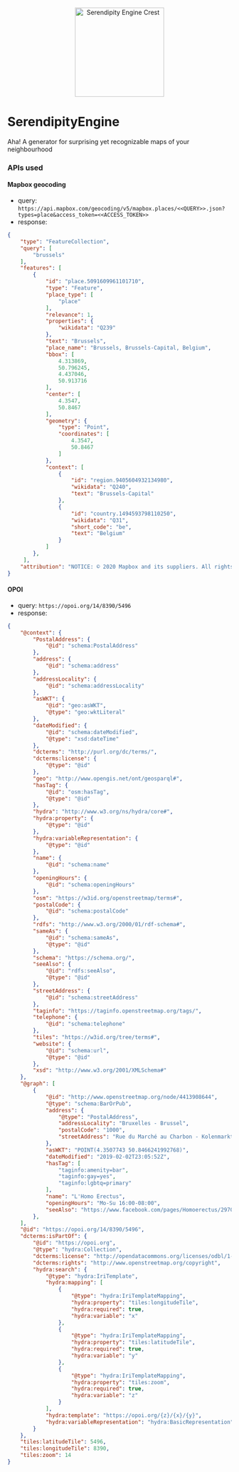 <p align="center">
    <br>
    <img src="https://github.com/oSoc20/SerendipityEngine/blob/master/img/serendipity-engine_AHA-01.svg" alt="Serendipity Engine Crest" width="200"/>
    <br>
<p>

# SerendipityEngine
Aha! A generator for surprising yet recognizable maps of your neighbourhood


### APIs used
#### Mapbox geocoding
- query: 
```https://api.mapbox.com/geocoding/v5/mapbox.places/<<QUERY>>.json?types=place&access_token=<<ACCESS_TOKEN>>```
- response: 
```json
{
    "type": "FeatureCollection",
    "query": [
        "brussels"
    ],
    "features": [
        {
            "id": "place.5091609961101710",
            "type": "Feature",
            "place_type": [
                "place"
            ],
            "relevance": 1,
            "properties": {
                "wikidata": "Q239"
            },
            "text": "Brussels",
            "place_name": "Brussels, Brussels-Capital, Belgium",
            "bbox": [
                4.313869,
                50.796245,
                4.437046,
                50.913716
            ],
            "center": [
                4.3547,
                50.8467
            ],
            "geometry": {
                "type": "Point",
                "coordinates": [
                    4.3547,
                    50.8467
                ]
            },
            "context": [
                {
                    "id": "region.9405604932134980",
                    "wikidata": "Q240",
                    "text": "Brussels-Capital"
                },
                {
                    "id": "country.1494593798110250",
                    "wikidata": "Q31",
                    "short_code": "be",
                    "text": "Belgium"
                }
            ]
        },
     ],
    "attribution": "NOTICE: © 2020 Mapbox and its suppliers. All rights reserved. Use of this data is subject to the Mapbox Terms of Service (https://www.mapbox.com/about/maps/). This response and the information it contains may not be retained. POI(s) provided by Foursquare."
}
```

#### OPOI
- query: 
```https://opoi.org/14/8390/5496```
- response: 
```json
{
    "@context": {
        "PostalAddress": {
            "@id": "schema:PostalAddress"
        },
        "address": {
            "@id": "schema:address"
        },
        "addressLocality": {
            "@id": "schema:addressLocality"
        },
        "asWKT": {
            "@id": "geo:asWKT",
            "@type": "geo:wktLiteral"
        },
        "dateModified": {
            "@id": "schema:dateModified",
            "@type": "xsd:dateTime"
        },
        "dcterms": "http://purl.org/dc/terms/",
        "dcterms:license": {
            "@type": "@id"
        },
        "geo": "http://www.opengis.net/ont/geosparql#",
        "hasTag": {
            "@id": "osm:hasTag",
            "@type": "@id"
        },
        "hydra": "http://www.w3.org/ns/hydra/core#",
        "hydra:property": {
            "@type": "@id"
        },
        "hydra:variableRepresentation": {
            "@type": "@id"
        },
        "name": {
            "@id": "schema:name"
        },
        "openingHours": {
            "@id": "schema:openingHours"
        },
        "osm": "https://w3id.org/openstreetmap/terms#",
        "postalCode": {
            "@id": "schema:postalCode"
        },
        "rdfs": "http://www.w3.org/2000/01/rdf-schema#",
        "sameAs": {
            "@id": "schema:sameAs",
            "@type": "@id"
        },
        "schema": "https://schema.org/",
        "seeAlso": {
            "@id": "rdfs:seeAlso",
            "@type": "@id"
        },
        "streetAddress": {
            "@id": "schema:streetAddress"
        },
        "taginfo": "https://taginfo.openstreetmap.org/tags/",
        "telephone": {
            "@id": "schema:telephone"
        },
        "tiles": "https://w3id.org/tree/terms#",
        "website": {
            "@id": "schema:url",
            "@type": "@id"
        },
        "xsd": "http://www.w3.org/2001/XMLSchema#"
    },
    "@graph": [
        {
            "@id": "http://www.openstreetmap.org/node/4413908644",
            "@type": "schema:BarOrPub",
            "address": {
                "@type": "PostalAddress",
                "addressLocality": "Bruxelles - Brussel",
                "postalCode": "1000",
                "streetAddress": "Rue du Marché au Charbon - Kolenmarkt 5"
            },
            "asWKT": "POINT(4.3507743 50.8466241992768)",
            "dateModified": "2019-02-02T23:05:52Z",
            "hasTag": [
                "taginfo:amenity=bar",
                "taginfo:gay=yes",
                "taginfo:lgbtq=primary"
            ],
            "name": "L'Homo Erectus",
            "openingHours": "Mo-Su 16:00-08:00",
            "seeAlso": "https://www.facebook.com/pages/Homoerectus/297097853642834"
        },
    ],
    "@id": "https://opoi.org/14/8390/5496",
    "dcterms:isPartOf": {
        "@id": "https://opoi.org",
        "@type": "hydra:Collection",
        "dcterms:license": "http://opendatacommons.org/licenses/odbl/1-0/",
        "dcterms:rights": "http://www.openstreetmap.org/copyright",
        "hydra:search": {
            "@type": "hydra:IriTemplate",
            "hydra:mapping": [
                {
                    "@type": "hydra:IriTemplateMapping",
                    "hydra:property": "tiles:longitudeTile",
                    "hydra:required": true,
                    "hydra:variable": "x"
                },
                {
                    "@type": "hydra:IriTemplateMapping",
                    "hydra:property": "tiles:latitudeTile",
                    "hydra:required": true,
                    "hydra:variable": "y"
                },
                {
                    "@type": "hydra:IriTemplateMapping",
                    "hydra:property": "tiles:zoom",
                    "hydra:required": true,
                    "hydra:variable": "z"
                }
            ],
            "hydra:template": "https://opoi.org/{z}/{x}/{y}",
            "hydra:variableRepresentation": "hydra:BasicRepresentation"
        }
    },
    "tiles:latitudeTile": 5496,
    "tiles:longitudeTile": 8390,
    "tiles:zoom": 14
}
```
